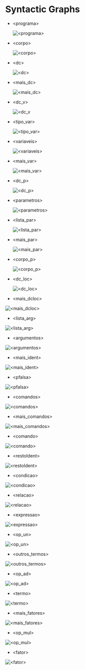 # Syntactic Graphs

* \<programa\>

  ![\<programa\>](./programa.svg)

* \<corpo\>

  ![\<corpo\>](./corpo.svg)

* \<dc\>

  ![\<dc\>](./dc.png)

* \<mais_dc\>

  ![\<mais_dc\>](./mais_dc.png)

* \<dc_v\>

  ![\<dc_v](./dc_v.png)

* \<tipo_var\>

  ![\<tipo_var\>](./tipo_var.svg)

* \<variaveis\>

  ![\<variaveis\>](./variaveis.svg)

* \<mais_var\>

  ![\<mais_var\>](./mais_var.png)

* \<dc_p\>

  ![\<dc_p\>](./dc_p.svg)

* \<parametros\>

  ![\<parametros\>](./parametros.svg)

* \<lista_par\>

  ![\<lista_par\>](./lista_par.png)

* \<mais_par\>

  ![\<mais_par\>](./mais_par.png)

* \<corpo_p\>

  ![\<corpo_p\>](./corpo_p.png)

* \<dc_loc\>

  ![\<dc_loc\>](./dc_loc.png)

* \<mais_dcloc\>

![\<mais_dcloc\>](./mais_dcloc.png)

* \<lista_arg\>

![\<lista_arg\>](./lista_arg.svg)

* \<argumentos\>

![\<argumentos\>](./argumentos.svg)

* \<mais_ident\>

![\<mais_ident\>](./mais_ident.png)

* \<pfalsa\>

![\<pfalsa\>](./pfalsa.png)

* \<comandos\>

![\<comandos\>](./comandos.png)

* \<mais_comandos\>

![\<mais_comandos\>](./mais_comandos.png)

* \<comando\>

![\<comando\>](./comando.svg)

* \<restoIdent\>

![\<restoIdent\>](./restoIdent.png)

* \<condicao\>

![\<condicao\>](./condicao.png)

* \<relacao\>

![\<relacao\>](./relacao.png)

* \<expressao\>

![\<expressao\>](./expressao.png)

* \<op_un\>

![\<op_un\>](./op_un.png)

* \<outros_termos\>

![\<outros_termos\>](./outros_termos.png)

* \<op_ad\>

![\<op_ad\>](./op_ad.svg)

* \<termo\>

![\<termo\>](./termo.png)

* \<mais_fatores\>

![\<mais_fatores\>](./mais_fatores.png)

* \<op_mul\>

![\<op_mul\>](./op_mul.png)

* \<fator\>

![\<fator\>](./fator.svg)
